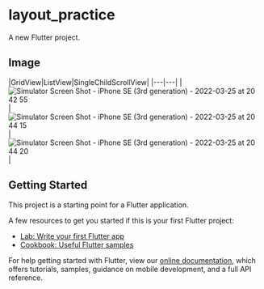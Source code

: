 # layout_practice

A new Flutter project.

## Image

|GridView|ListView|SingleChildScrollView|
|---|---|
|![Simulator Screen Shot - iPhone SE (3rd generation) - 2022-03-25 at 20 42 55](https://user-images.githubusercontent.com/92189386/160115391-de255e62-6164-4b3c-a86e-0ce03db3eb44.png)|![Simulator Screen Shot - iPhone SE (3rd generation) - 2022-03-25 at 20 44 15](https://user-images.githubusercontent.com/92189386/160115490-b9ce13eb-b311-4df0-a8a5-5799857b0c2e.png)|![Simulator Screen Shot - iPhone SE (3rd generation) - 2022-03-25 at 20 44 20](https://user-images.githubusercontent.com/92189386/160115502-4b73a14d-7ad4-45c7-b0a6-c361139307cc.png)|





## Getting Started

This project is a starting point for a Flutter application.

A few resources to get you started if this is your first Flutter project:

- [Lab: Write your first Flutter app](https://flutter.dev/docs/get-started/codelab)
- [Cookbook: Useful Flutter samples](https://flutter.dev/docs/cookbook)

For help getting started with Flutter, view our
[online documentation](https://flutter.dev/docs), which offers tutorials,
samples, guidance on mobile development, and a full API reference.

